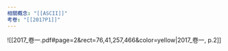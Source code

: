 ```yaml
---
相關概念: "[[ASCII]]"
考卷: "[[2017P1]]"
---
```


![[2017_卷一.pdf#page=2&rect=76,41,257,466&color=yellow|2017_卷一, p.2]]
